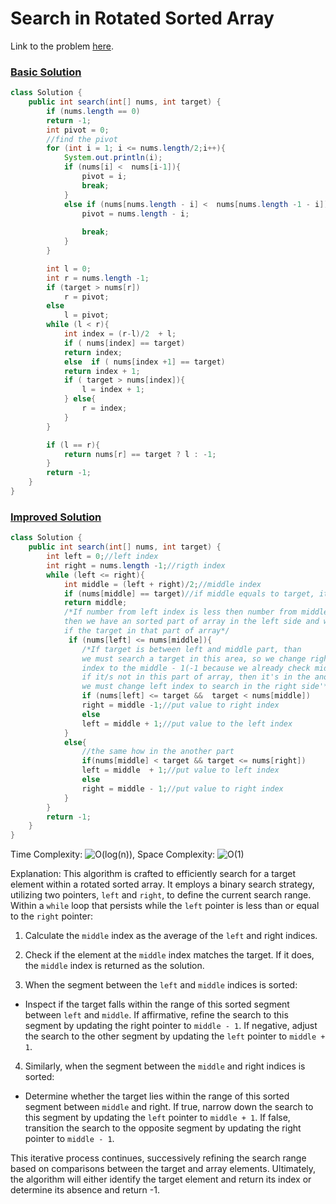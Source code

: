 # Search in Rotated Sorted Array
Link to the problem [here](https://leetcode.com/problems/search-in-rotated-sorted-array/).

### [Basic Solution](/Binary%20Search/33.%20Search%20in%20Rotated%20Sorted%20Array/BasicSolution.java)

```java
class Solution {
    public int search(int[] nums, int target) {
        if (nums.length == 0)
        return -1;
        int pivot = 0;
        //find the pivot
        for (int i = 1; i <= nums.length/2;i++){
            System.out.println(i);
            if (nums[i] <  nums[i-1]){
                pivot = i;
                break;
            }
            else if (nums[nums.length - i] <  nums[nums.length -1 - i]){
                pivot = nums.length - i;
                
                break;
            }
        }

        int l = 0;
        int r = nums.length -1;
        if (target > nums[r])
            r = pivot;
        else
            l = pivot;
        while (l < r){
            int index = (r-l)/2  + l;
            if ( nums[index] == target)
            return index;
            else  if ( nums[index +1] == target)
            return index + 1;
            if ( target > nums[index]){
                l = index + 1;
            } else{
                r = index;
            }
        }

        if (l == r){
            return nums[r] == target ? l : -1;
        }
        return -1;
    }
}
```

### [Improved Solution](/Binary%20Search/33.%20Search%20in%20Rotated%20Sorted%20Array/ImprovedSolution.java)

```java
class Solution {
    public int search(int[] nums, int target) {
        int left = 0;//left index
        int right = nums.length -1;//rigth index
        while (left <= right){
            int middle = (left + right)/2;//middle index
            if (nums[middle] == target)//if middle equals to target, it's return a answer
            return middle;
            /*If number from left index is less then number from middle index,
            then we have an sorted part of array in the left side and we can check
            if the target in that part of array*/
             if (nums[left] <= nums[middle]){
                /*If target is between left and middle part, than
                we must search a target in this area, so we change right
                index to the middle - 1(-1 because we already check middle). Also
                if it/s not in this part of array, then it's in the another part, so 
                we must change left index to search in the right side'*/
                if (nums[left] <= target &&  target < nums[middle])
                right = middle -1;//put value to right index
                else
                left = middle + 1;//put value to the left index
            }
            else{
                //the same how in the another part
                if(nums[middle] < target && target <= nums[right])
                left = middle  + 1;//put value to left index
                else
                right = middle - 1;//put value to right index
            }
        }
        return -1;
    }
}
```

Time Complexity: ![O(log(n))](<https://latex.codecogs.com/svg.image?\inline&space;O(log(n))>), Space Complexity: ![O(1)](<https://latex.codecogs.com/svg.image?\inline&space;O(1)>)

Explanation: This algorithm is crafted to efficiently search for a target element within a rotated sorted array. 
It employs a binary search strategy, utilizing two pointers, `left` and `right`, to define the current search range. 
Within a `while` loop that persists while the `left` pointer is less than or equal to the `right` pointer:

1. Calculate the `middle` index as the average of the `left` and right indices.

2. Check if the element at the `middle` index matches the target. If it does, the `middle` index is returned as the solution.

3. When the segment between the `left` and `middle` indices is sorted:

- Inspect if the target falls within the range of this sorted segment between `left` and `middle`. If affirmative, refine 
the search to this segment by updating the right pointer to `middle - 1`. If negative, adjust the search to the other segment
by updating the `left` pointer to `middle + 1`.

4. Similarly, when the segment between the `middle` and right indices is sorted:

- Determine whether the target lies within the range of this sorted segment between `middle` and right. If true, narrow down 
the search to this segment by updating the `left` pointer to `middle + 1`. If false, transition the search to the opposite segment by updating the right pointer to `middle - 1`.

This iterative process continues, successively refining the search range based on comparisons between the target and array 
elements. Ultimately, the algorithm will either identify the target element and return its index or determine its absence and return -1.
